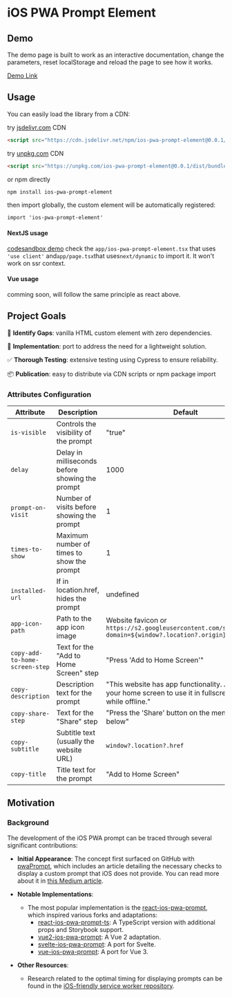 # iOS PWA Prompt Element

## Demo

The demo page is built to work as an interactive documentation, change the parameters, reset localStorage and reload the page to see how it works.

[Demo Link](https://felquis.github.io/ios-pwa-prompt-element/)

## Usage

You can easily load the library from a CDN:

try [jsdelivr.com](https://jsdelivr.com/) CDN

```html
<script src="https://cdn.jsdelivr.net/npm/ios-pwa-prompt-element@0.0.1/dist/bundle.js"></script>
```

try [unpkg.com](https://unpkg.com/) CDN

```html
<script src="https://unpkg.com/ios-pwa-prompt-element@0.0.1/dist/bundle.js"></script>
```

or npm directly

```bash
npm install ios-pwa-prompt-element
```

then import globally, the custom element will be automatically registered:

```
import 'ios-pwa-prompt-element'
```

#### NextJS usage

[codesandbox demo](https://codesandbox.io/p/sandbox/festive-butterfly-2thwz9) check the `app/ios-pwa-prompt-element.tsx` that uses `'use client'` and`app/page.tsx`that uses`next/dynamic` to import it. It won't work on ssr context.

#### Vue usage

comming soon, will follow the same principle as react above.

## Project Goals

🎯 **Identify Gaps**: vanilla HTML custom element with zero dependencies.

🔧 **Implementation**: port to address the need for a lightweight solution.

✅ **Thorough Testing**: extensive testing using Cypress to ensure reliability.

📦 **Publication**: easy to distribute via CDN scripts or npm package import

### Attributes Configuration

| Attribute                      | Description                                     | Default                                                                                                     |
| ------------------------------ | ----------------------------------------------- | ----------------------------------------------------------------------------------------------------------- |
| `is-visible`                   | Controls the visibility of the prompt           | "true"                                                                                                      |
| `delay`                        | Delay in milliseconds before showing the prompt | 1000                                                                                                        |
| `prompt-on-visit`              | Number of visits before showing the prompt      | 1                                                                                                           |
| `times-to-show`                | Maximum number of times to show the prompt      | 1                                                                                                           |
| `installed-url`                | If in location.href, hides the prompt           | undefined                                                                                                   |
| `app-icon-path`                | Path to the app icon image                      | Website favicon or `https://s2.googleusercontent.com/s2/favicons?domain=${window?.location?.origin}`        |
| `copy-add-to-home-screen-step` | Text for the "Add to Home Screen" step          | "Press 'Add to Home Screen'"                                                                                |
| `copy-description`             | Description text for the prompt                 | "This website has app functionality. Add it to your home screen to use it in fullscreen and while offline." |
| `copy-share-step`              | Text for the "Share" step                       | "Press the 'Share' button on the menu bar below"                                                            |
| `copy-subtitle`                | Subtitle text (usually the website URL)         | `window?.location?.href`                                                                                    |
| `copy-title`                   | Title text for the prompt                       | "Add to Home Screen"                                                                                        |

## Motivation

### Background

The development of the iOS PWA prompt can be traced through several significant contributions:

- **Initial Appearance**: The concept first surfaced on GitHub with [pwaPrompt](https://github.com/samvimes01/pwaPrompt?tab=readme-ov-file), which includes an article detailing the necessary checks to display a custom prompt that iOS does not provide. You can read more about it in [this Medium article](https://medium.com/@oleksandr_k/a-way-to-show-a-prompt-to-install-your-angular-pwa-both-on-android-and-ios-devices-7a770f55c54).
- **Notable Implementations**:

  - The most popular implementation is the [react-ios-pwa-prompt](https://github.com/chrisdancee/react-ios-pwa-prompt), which inspired various forks and adaptations:
    - [react-ios-pwa-prompt-ts](https://github.com/thenick775/react-ios-pwa-prompt-ts): A TypeScript version with additional props and Storybook support.
    - [vue2-ios-pwa-prompt](https://github.com/acepoblete/vue2-ios-pwa-prompt): A Vue 2 adaptation.
    - [svelte-ios-pwa-prompt](https://github.com/edrichhans/svelte-ios-pwa-prompt): A port for Svelte.
    - [vue-ios-pwa-prompt](https://github.com/jayplin/vue-ios-pwa-prompt): A port for Vue 3.

- **Other Resources**:
  - Research related to the optimal timing for displaying prompts can be found in the [iOS-friendly service worker repository](https://github.com/webzep/ios-friendly-serviceworker/tree/master).
